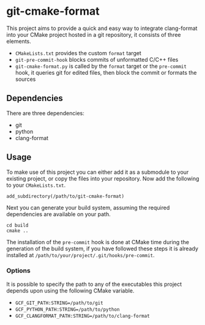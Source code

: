 # git-cmake-format

This project aims to provide a quick and easy way to integrate clang-format into
your CMake project hosted in a git repository, it consists of three elements.

* `CMakeLists.txt` provides the custom `format` target
* `git-pre-commit-hook` blocks commits of unformatted C/C++ files
* `git-cmake-format.py` is called by the `format` target or the `pre-commit`
  hook, it queries git for edited files, then block the commit or formats the
  sources


## Dependencies

There are three dependencies:

* git
* python
* clang-format

## Usage

To make use of this project you can either add it as a submodule to your
existing project, or copy the files into your repository. Now add the following
to your `CMakeLists.txt`.
```
add_subdirectory(/path/to/git-cmake-format)
```

Next you can generate your build system, assuming the required dependencies are
available on your path.

```
cd build
cmake ..
```

The installation of the `pre-commit` hook is done at CMake time during the
generation of the build system, if you have followed these steps it is already
installed at `/path/to/your/project/.git/hooks/pre-commit`.

### Options

It is possible to specify the path to any of the executables this project
depends upon using the following CMake variable.

* `GCF_GIT_PATH:STRING=/path/to/git`
* `GCF_PYTHON_PATH:STRING=/path/to/python`
* `GCF_CLANGFORMAT_PATH:STRING=/path/to/clang-format`
